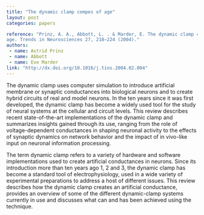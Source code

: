 ```yaml
---
title: "The dynamic clamp compes of age"
layout: post
categories: papers

reference: "Prinz, A. A., Abbott, L. . & Marder, E. The dynamic clamp comes of
age. Trends in Neurosciences 27, 218–224 (2004)."
authors: 
 - name: Astrid Prinz 
 - name: Abbott
 - name: Eve Marder
link: "http://dx.doi.org/10.1016/j.tins.2004.02.004"
---
```


The dynamic clamp uses computer simulation to introduce artificial membrane or
synaptic conductances into biological neurons and to create hybrid circuits of
real and model neurons. In the ten years since it was first developed, the
dynamic clamp has become a widely used tool for the study of neural systems at
the cellular and circuit levels. This review describes recent state-of-the-art
implementations of the dynamic clamp and summarizes insights gained through its
use, ranging from the role of voltage-dependent conductances in shaping
neuronal activity to the effects of synaptic dynamics on network behavior and
the impact of in vivo-like input on neuronal information processing.  

The term dynamic clamp refers to a variety of hardware and software
implementations used to create artificial conductances in neurons. Since its
introduction more than ten years ago 1, 2 and 3, the dynamic clamp has become a
standard tool of electrophysiology, used in a wide variety of experimental
preparations to address a host of different issues. This review describes how
the dynamic clamp creates an artificial conductance, provides an overview of
some of the different dynamic-clamp systems currently in use and discusses what
can and has been achieved using the technique.
